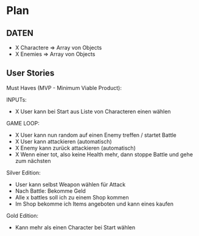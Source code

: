 # Plan


## DATEN

- X Charactere => Array von Objects
- X Enemies => Array von Objects


## User Stories

Must Haves (MVP - Minimum Viable Product):

INPUTs:
- X User kann bei Start aus Liste von Characteren einen wählen

GAME LOOP:
- X User kann nun random auf einen Enemy treffen / startet Battle
- X User kann attackieren (automatisch)
- X Enemy kann zurück attackieren (automatisch)
- X Wenn einer tot, also keine Health mehr, dann stoppe Battle und gehe zum nächsten

Silver Edition:
- User kann selbst Weapon wählen für Attack
- Nach Battle: Bekomme Geld
- Alle x battles soll ich zu einem Shop kommen
- Im Shop bekomme ich Items angeboten und kann eines kaufen

Gold Edition:
- Kann mehr als einen Character bei Start wählen
